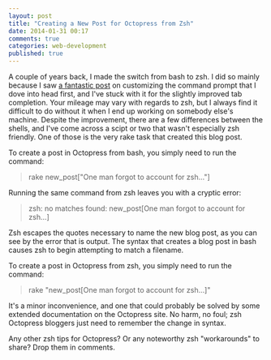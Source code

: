 ```yaml
---
layout: post
title: "Creating a New Post for Octopress from Zsh"
date: 2014-01-31 00:17
comments: true
categories: web-development
published: true
---
```

A couple of years back, I made the switch from bash to zsh. I did so mainly because I saw [a fantastic post]("http://code.tutsplus.com/tutorials/how-to-customize-your-command-prompt--net-24083", "Customizing Your Command Prompt on Nettuts") on customizing the command prompt that I dove into head first, and I've stuck with it for the slightly improved tab completion. Your mileage may vary with regards to zsh, but I always find it difficult to do without it when I end up working on somebody else's machine. Despite the improvement, there are a few differences between the shells, and I've come across a scipt or two that wasn't especially zsh friendly. One of those is the very rake task that created this blog post.

<!-- more -->

To create a post in Octopress from bash, you simply need to run the command:
> rake new_post["One man forgot to account for zsh..."]

Running the same command from zsh leaves you with a cryptic error:
> zsh: no matches found: new_post[One man forgot to account for zsh...]

Zsh escapes the quotes necessary to name the new blog post, as you can see by the error that is output. The syntax that creates a blog post in bash causes zsh to begin attempting to match a filename.

To create a post in Octopress from zsh, you simply need to run the command:
> rake "new_post[One man forgot to account for zsh...]"

It's a minor inconvenience, and one that could probably be solved by some extended documentation on the Octopress site. No harm, no foul; zsh Octopress bloggers just need to remember the change in syntax.

Any other zsh tips for Octopress? Or any noteworthy zsh "workarounds" to share? Drop them in comments.
